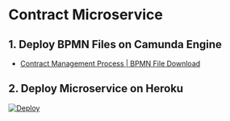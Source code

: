 # Contract Microservice

## 1. Deploy BPMN Files on Camunda Engine
- [Contract Management Process | BPMN File Download](https://cdn.jsdelivr.net/gh/DigiPR/digient-contract@master/modelling/PBL%20Case%206%20-%20Contract.bpmn)

## 2. Deploy Microservice on Heroku
[![Deploy](https://www.herokucdn.com/deploy/button.svg)](https://heroku.com/deploy)
